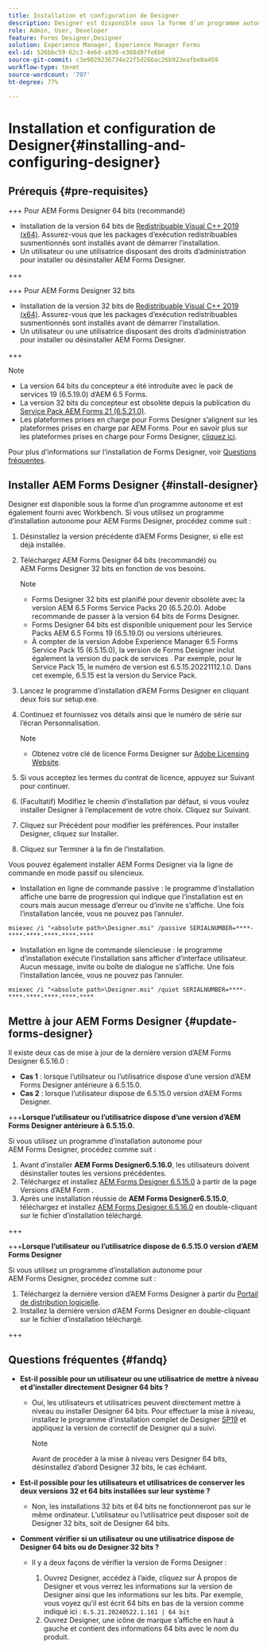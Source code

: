 ```yaml
---
title: Installation et configuration de Designer
description: Designer est disponible sous la forme d’un programme autonome et est également fourni avec Workbench. Découvrez comment installer Designer autonome.
role: Admin, User, Developer
feature: Forms Designer,Designer
solution: Experience Manager, Experience Manager Forms
exl-id: 526bbc59-62c3-4e6d-a938-e368d07fe6b0
source-git-commit: c3e9029236734e22f5d266ac26b923eafbe0a459
workflow-type: tm+mt
source-wordcount: '797'
ht-degree: 77%

---
```


# Installation et configuration de Designer{#installing-and-configuring-designer}

## Prérequis {#pre-requisites}

+++ Pour AEM Forms Designer 64 bits (recommandé)

* Installation de la version 64 bits de [Redistribuable Visual C++ 2019 (x64)](https://learn.microsoft.com/fr-fr/cpp/windows/latest-supported-vc-redist?view=msvc-170). Assurez-vous que les packages d’exécution redistribuables susmentionnés sont installés avant de démarrer l’installation.
* Un utilisateur ou une utilisatrice disposant des droits d’administration pour installer ou désinstaller AEM Forms Designer.

+++

+++ Pour AEM Forms Designer 32 bits

* Installation de la version 32 bits de [Redistribuable Visual C++ 2019 (x64)](https://learn.microsoft.com/fr-fr/cpp/windows/latest-supported-vc-redist?view=msvc-170). Assurez-vous que les packages d’exécution redistribuables susmentionnés sont installés avant de démarrer l’installation.
* Un utilisateur ou une utilisatrice disposant des droits d’administration pour installer ou désinstaller AEM Forms Designer.

+++

>[!NOTE]
>
>* La version 64 bits du concepteur a été introduite avec le pack de services 19 (6.5.19.0) d’AEM 6.5 Forms.
>* La version 32 bits du concepteur est obsolète depuis la publication du [Service Pack AEM Forms 21 (6.5.21.0)](https://experienceleague.adobe.com/fr/docs/experience-manager-release-information/aem-release-updates/forms-updates/aem-forms-releases).
> * Les plateformes prises en charge pour Forms Designer s’alignent sur les plateformes prises en charge par AEM Forms. Pour en savoir plus sur les plateformes prises en charge pour Forms Designer, [cliquez ici](/help/forms/using/aem-forms-jee-supported-platforms.md).

Pour plus d’informations sur l’installation de Forms Designer, voir [Questions fréquentes](#fandq).

## Installer AEM Forms Designer {#install-designer}

Designer est disponible sous la forme d’un programme autonome et est également fourni avec Workbench. Si vous utilisez un programme d’installation autonome pour AEM Forms Designer, procédez comme suit :

1. Désinstallez la version précédente d’AEM Forms Designer, si elle est déjà installée.
1. Téléchargez AEM Forms Designer 64 bits (recommandé) ou AEM Forms Designer 32 bits en fonction de vos besoins.

   >[!NOTE]
   > 
   >* Forms Designer 32 bits est planifié pour devenir obsolète avec la version AEM 6.5 Forms Service Packs 20 (6.5.20.0). Adobe recommande de passer à la version 64 bits de Forms Designer.
   >* Forms Designer 64 bits est disponible uniquement pour les Service Packs AEM 6.5 Forms 19 (6.5.19.0) ou versions ultérieures.
   >* À compter de la version Adobe Experience Manager 6.5 Forms Service Pack 15 (6.5.15.0), la version de Forms Designer inclut également la version du pack de services . Par exemple, pour le Service Pack 15, le numéro de version est 6.5.15.20221112.1.0. Dans cet exemple, 6.5.15 est la version du Service Pack.

1. Lancez le programme d’installation d’AEM Forms Designer en cliquant deux fois sur setup.exe.
1. Continuez et fournissez vos détails ainsi que le numéro de série sur l’écran Personnalisation.

   >[!NOTE]
   >
   >* Obtenez votre clé de licence Forms Designer sur [Adobe Licensing Website](https://licensing.adobe.com/).

1. Si vous acceptez les termes du contrat de licence, appuyez sur Suivant pour continuer.
1. (Facultatif) Modifiez le chemin d’installation par défaut, si vous voulez installer Designer à l’emplacement de votre choix. Cliquez sur Suivant.
1. Cliquez sur Précédent pour modifier les préférences. Pour installer Designer, cliquez sur Installer.
1. Cliquez sur Terminer à la fin de l’installation.

Vous pouvez également installer AEM Forms Designer via la ligne de commande en mode passif ou silencieux.

* Installation en ligne de commande passive : le programme d’installation affiche une barre de progression qui indique que l’installation est en cours mais aucun message d’erreur ou d’invite ne s’affiche. Une fois l’installation lancée, vous ne pouvez pas l’annuler.

```shell
msiexec /i "<absolute path>\Designer.msi" /passive SERIALNUMBER=****-****-****-****-****-****
```

* Installation en ligne de commande silencieuse : le programme d’installation exécute l’installation sans afficher d’interface utilisateur. Aucun message, invite ou boîte de dialogue ne s’affiche. Une fois l’installation lancée, vous ne pouvez pas l’annuler.

```shell
msiexec /i "<absolute path>\Designer.msi" /quiet SERIALNUMBER=****-****-****-****-****-****
```

## Mettre à jour AEM Forms Designer {#update-forms-designer}

Il existe deux cas de mise à jour de la dernière version d’AEM Forms Designer 6.5.16.0 :

* **Cas 1** : lorsque l’utilisateur ou l’utilisatrice dispose d’une version d’AEM Forms Designer antérieure à 6.5.15.0.
* **Cas 2** : lorsque l’utilisateur dispose de 6.5.15.0 version d’AEM Forms Designer.

+++**Lorsque l’utilisateur ou l’utilisatrice dispose d’une version d’AEM Forms Designer antérieure à 6.5.15.0.**

Si vous utilisez un programme d’installation autonome pour AEM Forms Designer, procédez comme suit :

1. Avant d’installer **AEM Forms Designer6.5.16.0**, les utilisateurs doivent désinstaller toutes les versions précédentes.
1. Téléchargez et installez [AEM Forms Designer 6.5.15.0](https://experienceleague.adobe.com/docs/experience-manager-release-information/aem-release-updates/forms-updates/aem-forms-releases.html?lang=fr) à partir de la page Versions d’AEM Form .
1. Après une installation réussie de **AEM Forms Designer6.5.15.0**, téléchargez et installez [AEM Forms Designer 6.5.16.0](https://experienceleague.adobe.com/docs/experience-manager-release-information/aem-release-updates/forms-updates/aem-forms-releases.html?lang=fr) en double-cliquant sur le fichier d’installation téléchargé.

+++

+++**Lorsque l’utilisateur ou l’utilisatrice dispose de 6.5.15.0 version d’AEM Forms Designer**

Si vous utilisez un programme d’installation autonome pour AEM Forms Designer, procédez comme suit :
1. Téléchargez la dernière version d’AEM Forms Designer à partir du [Portail de distribution logicielle](https://experienceleague.adobe.com/docs/experience-manager-release-information/aem-release-updates/forms-updates/aem-forms-releases.html?lang=fr).
1. Installez la dernière version d’AEM Forms Designer en double-cliquant sur le fichier d’installation téléchargé.

+++

## Questions fréquentes {#fandq}

* **Est-il possible pour un utilisateur ou une utilisatrice de mettre à niveau et d’installer directement Designer 64 bits ?**
   * Oui, les utilisateurs et utilisatrices peuvent directement mettre à niveau ou installer Designer 64 bits. Pour effectuer la mise à niveau, installez le programme d’installation complet de Designer [SP19](https://experience.adobe.com/#/downloads/content/software-distribution/en/aem.html?package=/content/software-distribution/en/details.html/content/dam/aem/public/adobe/packages/cq650/servicepack/fd/Designer-Patch/sp19_x64/aemforms_designer_6_5_0_wwe_win.zip) et appliquez la version de correctif de Designer qui a suivi.

     >[!NOTE]
     > Avant de procéder à la mise à niveau vers Designer 64 bits, désinstallez d’abord Designer 32 bits, le cas échéant.

* **Est-il possible pour les utilisateurs et utilisatrices de conserver les deux versions 32 et 64 bits installées sur leur système ?**
   * Non, les installations 32 bits et 64 bits ne fonctionneront pas sur le même ordinateur. L’utilisateur ou l’utilisatrice peut disposer soit de Designer 32 bits, soit de Designer 64 bits.

* **Comment vérifier si un utilisateur ou une utilisatrice dispose de Designer 64 bits ou de Designer 32 bits ?**
   * Il y a deux façons de vérifier la version de Forms Designer :

      1. Ouvrez Designer, accédez à l’aide, cliquez sur À propos de Designer et vous verrez les informations sur la version de Designer ainsi que les informations sur les bits. Par exemple, vous voyez qu’il est écrit 64 bits en bas de la version comme indiqué ici :
         `6.5.21.20240522.1.161 | 64 bit`
      1. Ouvrez Designer, une icône de marque s’affiche en haut à gauche et contient des informations 64 bits avec le nom du produit.
